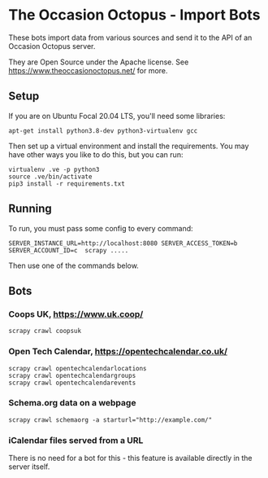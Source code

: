 # The Occasion Octopus - Import Bots

These bots import data from various sources and send it to the API of an Occasion Octopus server.

They are Open Source under the Apache license. See https://www.theoccasionoctopus.net/ for more.

## Setup

If you are on Ubuntu Focal 20.04 LTS, you'll need some libraries:

    apt-get install python3.8-dev python3-virtualenv gcc

Then set up a virtual environment and install the requirements. You may have other ways you like to do this, but you can run:
    
    virtualenv .ve -p python3
    source .ve/bin/activate
    pip3 install -r requirements.txt
    
    
## Running

To run, you must pass some config to every command:

    SERVER_INSTANCE_URL=http://localhost:8080 SERVER_ACCESS_TOKEN=b SERVER_ACCOUNT_ID=c  scrapy .....

Then use one of the commands below.

## Bots

### Coops UK, https://www.uk.coop/

    scrapy crawl coopsuk

### Open Tech Calendar, https://opentechcalendar.co.uk/

    scrapy crawl opentechcalendarlocations
    scrapy crawl opentechcalendargroups
    scrapy crawl opentechcalendarevents

### Schema.org data on a webpage

    scrapy crawl schemaorg -a starturl="http://example.com/"

### iCalendar files served from a URL

There is no need for a bot for this - this feature is available directly in the server itself.
